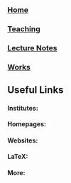 ### [Home](https://artinkevin.github.io/homepage/)
### [Teaching]()
### [Lecture Notes]()
### [Works]()
## Useful Links
#### Institutes:

#### Homepages:


#### Websites:


#### LaTeX:


#### More:
